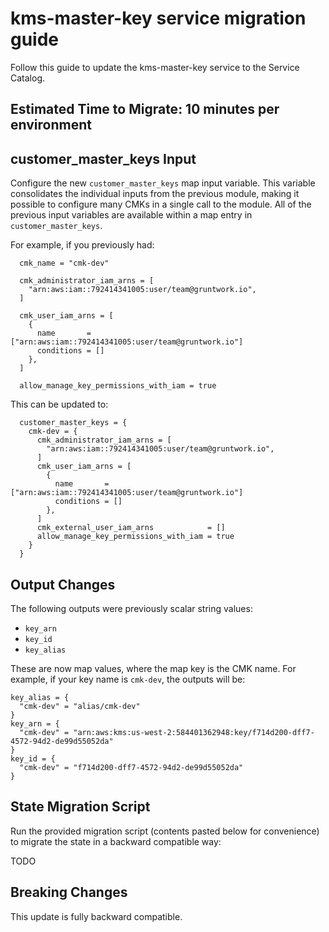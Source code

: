 # kms-master-key service migration guide

Follow this guide to update the kms-master-key service to the Service Catalog.

## Estimated Time to Migrate: 10 minutes per environment

## customer_master_keys Input

Configure the new `customer_master_keys` map input variable. This variable consolidates the individual inputs from the previous module, making it possible to configure many CMKs in a single call to the module. All of the previous input variables are available within a map entry in `customer_master_keys`.

For example, if you previously had:

```
  cmk_name = "cmk-dev"

  cmk_administrator_iam_arns = [
    "arn:aws:iam::792414341005:user/team@gruntwork.io",
  ]

  cmk_user_iam_arns = [
    {
      name       = ["arn:aws:iam::792414341005:user/team@gruntwork.io"]
      conditions = []
    },
  ]

  allow_manage_key_permissions_with_iam = true
```

This can be updated to:

```
  customer_master_keys = {
    cmk-dev = {
      cmk_administrator_iam_arns = [
        "arn:aws:iam::792414341005:user/team@gruntwork.io",
      ]
      cmk_user_iam_arns = [
        {
          name       = ["arn:aws:iam::792414341005:user/team@gruntwork.io"]
          conditions = []
        },
      ]
      cmk_external_user_iam_arns            = []
      allow_manage_key_permissions_with_iam = true
    }
  }
```


## Output Changes

The following outputs were previously scalar string values:

- `key_arn`
- `key_id`
- `key_alias`

These are now map values, where the map key is the CMK name. For example, if your key name is `cmk-dev`, the outputs will be:

```
key_alias = {
  "cmk-dev" = "alias/cmk-dev"
}
key_arn = {
  "cmk-dev" = "arn:aws:kms:us-west-2:584401362948:key/f714d200-dff7-4572-94d2-de99d55052da"
}
key_id = {
  "cmk-dev" = "f714d200-dff7-4572-94d2-de99d55052da"
}
```

## State Migration Script

Run the provided migration script (contents pasted below for convenience) to migrate the state in a backward compatible way:

TODO

## Breaking Changes

This update is fully backward compatible.
